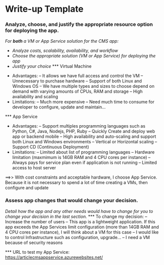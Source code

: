 # Write-up Template

### Analyze, choose, and justify the appropriate resource option for deploying the app.

_For **both** a VM or App Service solution for the CMS app:_

- _Analyze costs, scalability, availability, and workflow_
- _Choose the appropriate solution (VM or App Service) for deploying the app_
- _Justify your choice_
  \*\*\* Virtual Machine

* Advantages:
  – It allows we have full access and control the VM
  – Unnecessary to purchase hardware
  – Support of both Linux and Windows OS
  – We have multiple types and sizes to choose depend on demand with varying amounts of CPUs, RAM and storage
  – High availability and scaling
* Limitations:
  – Much more expensive
  – Need much time to consume for developer to configure, update and maintain...

\*\*\* App Service

- Advantages:
  – Support multiples programming languages such as Python, C#, Java, Nodejs, PHP, Ruby
  – Quickly Create and deploy web app or backend mobile
  – High availability and auto-scaling and support both Linux and Windows environments
  – Vertical or Horizontal scaling
  – Support CD (Continuous Deployment)
- Limitations:
  – Limited about list of programming languages
  – Hardware limitation (maxmimum is 14GB RAM and 4 CPU cores per instance)
  – Always pays for service plan even if application is not running
  – Limited access to host server

==>> With cost constraints and acceptable hardware, I choose App Service. Because it is not necessary to spend a lot of time creating a VMs, then configure and update

### Assess app changes that would change your decision.

_Detail how the app and any other needs would have to change for you to change your decision in the last section._
\*\*\* To change my decision:
– Increase the number of users
– This app is a lightweight application. If this app exceeds the App Services limit configuration (more than 14GB RAM and 4 CPU cores per instance), I will think about a VM for this case
– I would like to control Infrastructure such as configuration, upgrade...
– I need a VM because of security reasons

\*\*\* URL to test my App Service:
https://articlecmsappservice.azurewebsites.net/

